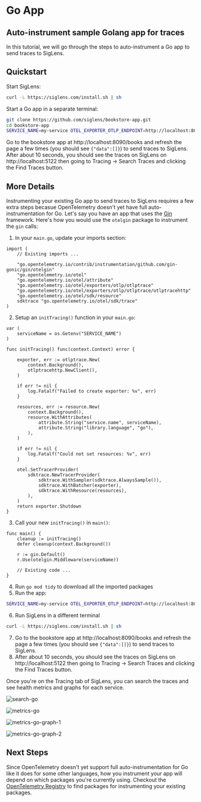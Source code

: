 # Go App

## Auto-instrument sample Golang app for traces

In this tutorial, we will go through the steps to auto-instrument a Go app to send traces to SigLens.

## Quickstart
Start SigLens:
```bash
curl -L https://siglens.com/install.sh | sh
```

Start a Go app in a separate terminal:
```bash
git clone https://github.com/siglens/bookstore-app.git
cd bookstore-app
SERVICE_NAME=my-service OTEL_EXPORTER_OTLP_ENDPOINT=http://localhost:8081/otlp go run main.go
```

Go to the bookstore app at http://localhost:8090/books and refresh the page a few times (you should see `{"data":[]}`) to send traces to SigLens.
After about 10 seconds, you should see the traces on SigLens on http://localhost:5122 then going to Tracing -> Search Traces and clicking the Find Traces button.

## More Details
Instrumenting your existing Go app to send traces to SigLens requires a few extra steps becasue OpenTelemetry doesn't yet have full auto-instrumentation for Go.
Let's say you have an app that uses the [Gin](https://gin-gonic.com/) framework.
Here's how you would use the `otelgin` package to instrument the `gin` calls:

1. In your `main.go`, update your imports section:
```golang
import (
    // Existing imports ...

    "go.opentelemetry.io/contrib/instrumentation/github.com/gin-gonic/gin/otelgin"
    "go.opentelemetry.io/otel"
    "go.opentelemetry.io/otel/attribute"
    "go.opentelemetry.io/otel/exporters/otlp/otlptrace"
    "go.opentelemetry.io/otel/exporters/otlp/otlptrace/otlptracehttp"
    "go.opentelemetry.io/otel/sdk/resource"
    sdktrace "go.opentelemetry.io/otel/sdk/trace"
)
```

2. Setup an `initTracing()` function in your `main.go`:
```golang
var (
	serviceName = os.Getenv("SERVICE_NAME")
)

func initTracing() func(context.Context) error {

	exporter, err := otlptrace.New(
		context.Background(),
		otlptracehttp.NewClient(),
	)

	if err != nil {
		log.Fatalf("Failed to create exporter: %v", err)
	}

	resources, err := resource.New(
		context.Background(),
		resource.WithAttributes(
			attribute.String("service.name", serviceName),
			attribute.String("library.language", "go"),
		),
	)

	if err != nil {
		log.Fatalf("Could not set resources: %v", err)
	}

	otel.SetTracerProvider(
		sdktrace.NewTracerProvider(
			sdktrace.WithSampler(sdktrace.AlwaysSample()),
			sdktrace.WithBatcher(exporter),
			sdktrace.WithResource(resources),
		),
	)
	return exporter.Shutdown
}
```

3. Call your new `initTracing()` in `main()`:

```golang
func main() {
    cleanup := initTracing()
    defer cleanup(context.Background())

    r := gin.Default()
    r.Use(otelgin.Middleware(serviceName))

    // Existing code ...
}
```

4. Run `go mod tidy` to download all the imported packages
5. Run the app:
```bash
SERVICE_NAME=my-service OTEL_EXPORTER_OTLP_ENDPOINT=http://localhost:8081/otlp go run main.go
```
6. Run SigLens in a different terminal
```bash
curl -L https://siglens.com/install.sh | sh
```
7. Go to the bookstore app at http://localhost:8090/books and refresh the page a few times (you should see `{"data":[]}`) to send traces to SigLens.
8. After about 10 seconds, you should see the traces on SigLens on http://localhost:5122 then going to Tracing -> Search Traces and clicking the Find Traces button.

Once you're on the Tracing tab of SigLens, you can search the traces and see health metrics and graphs for each service.

![search-go](../../static/tutorials/search-traces-go.png)

![metrics-go](../../static/tutorials/metrics-go.png)

![metrics-go-graph-1](../../static/tutorials/go-graph-1.png)

![metrics-go-graph-2](../../static/tutorials/go-graph-2.png)

## Next Steps
Since OpenTelemetry doesn't yet support full auto-instrumentation for Go like it does for some other languages, how you instrument your app will depend on which packages you're currently using.
Checkout the [OpenTelemetry Registry](https://opentelemetry.io/ecosystem/registry/) to find packages for instrumenting your existing packages.

